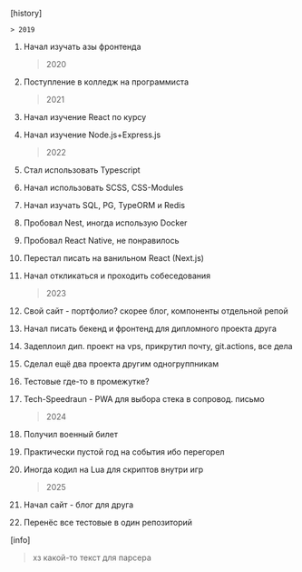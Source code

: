 [history]

    > 2019

1. Начал изучать азы фронтенда

   > 2020

2. Поступление в колледж на программиста

   > 2021

3. Начал изучение React по курсу
4. Начал изучение Node.js+Express.js

   > 2022

5. Стал использовать Typescript
6. Начал использовать SCSS, CSS-Modules
7. Начал изучать SQL, PG, TypeORM и Redis
8. Пробовал Nest, иногда использую Docker
9. Пробовал React Native, не понравилось
10. Перестал писать на ванильном React (Next.js)
11. Начал откликаться и проходить собеседования

    > 2023

12. Свой сайт - портфолио? скорее блог, компоненты отдельной репой
13. Начал писать бекенд и фронтенд для дипломного проекта друга
14. Задеплоил дип. проект на vps, прикрутил почту, git.actions, все дела
15. Сделал ещё два проекта другим одногруппникам
16. Тестовые где-то в промежутке?
17. Tech-Speedraun - PWA для выбора стека в сопровод. письмо

    > 2024

18. Получил военный билет
19. Практически пустой год на события ибо перегорел
20. Иногда кодил на Lua для скриптов внутри игр

    > 2025

21. Начал сайт - блог для друга
22. Перенёс все тестовые в один репозиторий

[info]

> хз какой-то текст для парсера
